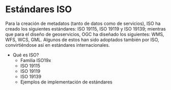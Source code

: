 # Estándares ISO

Para la creación de metadatos (tanto de datos como de servicios), ISO ha creado los siguientes estándares: ISO 19115, ISO 19119 y ISO 19139; mientras que para el diseño de geoservicios, OGC ha diseñado los siguientes: WMS, WFS, WCS, GML. Algunos de estos han sido adoptados también por ISO, convirtiéndose así en estándares internacionales.

* Qué es ISO?
    * Familia ISO19x
    * ISO 19115
    * ISO 19119
    * ISO 19139
    * Ejemplos de implementación de estándares